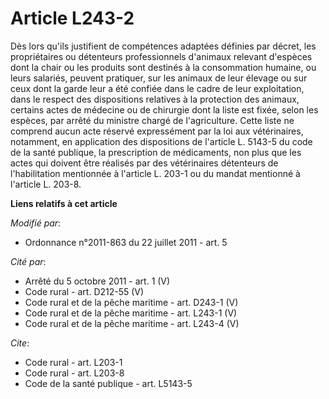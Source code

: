 # Article L243-2

Dès lors qu'ils justifient de compétences adaptées définies par décret, les propriétaires ou détenteurs professionnels
d'animaux relevant d'espèces dont la chair ou les produits sont destinés à la consommation humaine, ou leurs salariés,
peuvent pratiquer, sur les animaux de leur élevage ou sur ceux dont la garde leur a été confiée dans le cadre de leur
exploitation, dans le respect des dispositions relatives à la protection des animaux, certains actes de médecine ou de
chirurgie dont la liste est fixée, selon les espèces, par arrêté du ministre chargé de l'agriculture. Cette liste ne comprend
aucun acte réservé expressément par la loi aux vétérinaires, notamment, en application des dispositions de l'article L.
5143-5 du code de la santé publique, la prescription de médicaments, non plus que les actes qui doivent être réalisés par des
vétérinaires détenteurs de l'habilitation mentionnée à l'article L. 203-1 ou du mandat mentionné à l'article L. 203-8.

**Liens relatifs à cet article**

_Modifié par_:

  - Ordonnance n°2011-863 du 22 juillet 2011 - art. 5

_Cité par_:

  - Arrêté du 5 octobre 2011 - art. 1 (V)
  - Code rural - art. D212-55 (V)
  - Code rural et de la pêche maritime - art. D243-1 (V)
  - Code rural et de la pêche maritime - art. L243-1 (V)
  - Code rural et de la pêche maritime - art. L243-4 (V)

_Cite_:

  - Code rural - art. L203-1
  - Code rural - art. L203-8
  - Code de la santé publique - art. L5143-5
